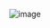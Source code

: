 ![image](https://user-images.githubusercontent.com/90152959/135699462-a46ca874-da78-4ed7-98e9-707191c90c7a.png)
